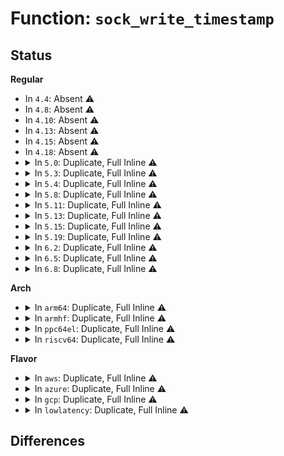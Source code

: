 # Function: <code>sock_write_timestamp</code>

## Status
<b>Regular</b>
<ul>
<li>
In <code>4.4</code>: Absent ⚠️
</li>
<li>
In <code>4.8</code>: Absent ⚠️
</li>
<li>
In <code>4.10</code>: Absent ⚠️
</li>
<li>
In <code>4.13</code>: Absent ⚠️
</li>
<li>
In <code>4.15</code>: Absent ⚠️
</li>
<li>
In <code>4.18</code>: Absent ⚠️
</li>
<li>
<details>
<summary>In <code>5.0</code>: Duplicate, Full Inline ⚠️</summary>

**Collision:** Static Duplication

**Inline:** Full

**Transformation:** False

**Instances:**

```
In net/socket.c (ffffffff818913ac)
Location: include/net/sock.h:2327
Inline: True
Inline callers:
  - net/socket.c:__sock_recv_ts_and_drops
```
```
In net/core/sock.c (ffffffff81895b20)
Location: include/net/sock.h:2327
Inline: True
Inline callers:
  - net/core/sock.c:sock_recv_errqueue
  - net/core/sock.c:sock_get_timestampns
  - net/core/sock.c:sock_get_timestamp
```
```
In net/compat.c (ffffffff818f3ea9)
Location: include/net/sock.h:2327
Inline: True
```
```
In net/ipv4/ip_sockglue.c (ffffffff8191f13f)
Location: include/net/sock.h:2327
Inline: True
Inline callers:
  - net/ipv4/ip_sockglue.c:ip_recv_error
```
```
In net/ipv4/raw.c (ffffffff8194736d)
Location: include/net/sock.h:2327
Inline: True
Inline callers:
  - net/ipv4/raw.c:raw_recvmsg
  - net/ipv4/raw.c:raw_recvmsg
```
```
In net/ipv4/udp.c (ffffffff8194bc35)
Location: include/net/sock.h:2327
Inline: True
Inline callers:
  - net/ipv4/udp.c:udp_recvmsg
  - net/ipv4/udp.c:udp_recvmsg
```
```
In net/ipv4/ping.c (ffffffff8196989b)
Location: include/net/sock.h:2327
Inline: True
Inline callers:
  - net/ipv4/ping.c:ping_recvmsg
```
```
In net/ipv6/udp.c (ffffffff819b96a0)
Location: include/net/sock.h:2327
Inline: True
Inline callers:
  - net/ipv6/udp.c:udpv6_recvmsg
  - net/ipv6/udp.c:udpv6_recvmsg
```
```
In net/ipv6/raw.c (ffffffff819bdd84)
Location: include/net/sock.h:2327
Inline: True
Inline callers:
  - net/ipv6/raw.c:rawv6_recvmsg
  - net/ipv6/raw.c:rawv6_recvmsg
```
```
In net/ipv6/datagram.c (ffffffff819cf51e)
Location: include/net/sock.h:2327
Inline: True
Inline callers:
  - net/ipv6/datagram.c:ipv6_recv_rxpmtu
  - net/ipv6/datagram.c:ipv6_recv_error
```
```
In net/packet/af_packet.c (ffffffff819e5c78)
Location: include/net/sock.h:2327
Inline: True
Inline callers:
  - net/packet/af_packet.c:packet_recvmsg
  - net/packet/af_packet.c:packet_recvmsg
```
</details>
</li>
<li>
<details>
<summary>In <code>5.3</code>: Duplicate, Full Inline ⚠️</summary>

**Collision:** Static Duplication

**Inline:** Full

**Transformation:** False

**Instances:**

```
In net/socket.c (ffffffff818db09c)
Location: include/net/sock.h:2333
Inline: True
Inline callers:
  - net/socket.c:__sock_recv_ts_and_drops
```
```
In net/core/sock.c (ffffffff818e0047)
Location: include/net/sock.h:2333
Inline: True
Inline callers:
  - net/core/sock.c:sock_recv_errqueue
  - net/core/sock.c:sock_gettstamp
```
```
In net/ipv4/ip_sockglue.c (ffffffff81981a93)
Location: include/net/sock.h:2333
Inline: True
Inline callers:
  - net/ipv4/ip_sockglue.c:ip_recv_error
```
```
In net/ipv4/raw.c (ffffffff819ab9ed)
Location: include/net/sock.h:2333
Inline: True
Inline callers:
  - net/ipv4/raw.c:raw_recvmsg
  - net/ipv4/raw.c:raw_recvmsg
```
```
In net/ipv4/udp.c (ffffffff819b03ca)
Location: include/net/sock.h:2333
Inline: True
Inline callers:
  - net/ipv4/udp.c:udp_recvmsg
  - net/ipv4/udp.c:udp_recvmsg
```
```
In net/ipv4/ping.c (ffffffff819d04ee)
Location: include/net/sock.h:2333
Inline: True
Inline callers:
  - net/ipv4/ping.c:ping_recvmsg
```
```
In net/ipv6/udp.c (ffffffff81a283f3)
Location: include/net/sock.h:2333
Inline: True
Inline callers:
  - net/ipv6/udp.c:udpv6_recvmsg
  - net/ipv6/udp.c:udpv6_recvmsg
```
```
In net/ipv6/raw.c (ffffffff81a2c86e)
Location: include/net/sock.h:2333
Inline: True
Inline callers:
  - net/ipv6/raw.c:rawv6_recvmsg
  - net/ipv6/raw.c:rawv6_recvmsg
```
```
In net/ipv6/datagram.c (ffffffff81a3e273)
Location: include/net/sock.h:2333
Inline: True
Inline callers:
  - net/ipv6/datagram.c:ipv6_recv_rxpmtu
  - net/ipv6/datagram.c:ipv6_recv_error
```
```
In net/packet/af_packet.c (ffffffff81a556da)
Location: include/net/sock.h:2333
Inline: True
Inline callers:
  - net/packet/af_packet.c:packet_recvmsg
  - net/packet/af_packet.c:packet_recvmsg
```
</details>
</li>
<li>
<details>
<summary>In <code>5.4</code>: Duplicate, Full Inline ⚠️</summary>

**Collision:** Static Duplication

**Inline:** Full

**Transformation:** False

**Instances:**

```
In net/socket.c (ffffffff8190d1ec)
Location: include/net/sock.h:2354
Inline: True
Inline callers:
  - net/socket.c:__sock_recv_ts_and_drops
```
```
In net/core/sock.c (ffffffff819121f7)
Location: include/net/sock.h:2354
Inline: True
Inline callers:
  - net/core/sock.c:sock_recv_errqueue
  - net/core/sock.c:sock_gettstamp
```
```
In net/ipv4/ip_sockglue.c (ffffffff819b82d3)
Location: include/net/sock.h:2354
Inline: True
Inline callers:
  - net/ipv4/ip_sockglue.c:ip_recv_error
```
```
In net/ipv4/raw.c (ffffffff819e26bd)
Location: include/net/sock.h:2354
Inline: True
Inline callers:
  - net/ipv4/raw.c:raw_recvmsg
  - net/ipv4/raw.c:raw_recvmsg
```
```
In net/ipv4/udp.c (ffffffff819e7083)
Location: include/net/sock.h:2354
Inline: True
Inline callers:
  - net/ipv4/udp.c:udp_recvmsg
  - net/ipv4/udp.c:udp_recvmsg
```
```
In net/ipv4/ping.c (ffffffff81a0703e)
Location: include/net/sock.h:2354
Inline: True
Inline callers:
  - net/ipv4/ping.c:ping_recvmsg
```
```
In net/ipv6/udp.c (ffffffff81a5ee7c)
Location: include/net/sock.h:2354
Inline: True
Inline callers:
  - net/ipv6/udp.c:udpv6_recvmsg
  - net/ipv6/udp.c:udpv6_recvmsg
```
```
In net/ipv6/raw.c (ffffffff81a633aa)
Location: include/net/sock.h:2354
Inline: True
Inline callers:
  - net/ipv6/raw.c:rawv6_recvmsg
  - net/ipv6/raw.c:rawv6_recvmsg
```
```
In net/ipv6/datagram.c (ffffffff81a74ee3)
Location: include/net/sock.h:2354
Inline: True
Inline callers:
  - net/ipv6/datagram.c:ipv6_recv_rxpmtu
  - net/ipv6/datagram.c:ipv6_recv_error
```
```
In net/packet/af_packet.c (ffffffff81a8c7a5)
Location: include/net/sock.h:2354
Inline: True
Inline callers:
  - net/packet/af_packet.c:packet_recvmsg
  - net/packet/af_packet.c:packet_recvmsg
```
</details>
</li>
<li>
<details>
<summary>In <code>5.8</code>: Duplicate, Full Inline ⚠️</summary>

**Collision:** Static Duplication

**Inline:** Full

**Transformation:** False

**Instances:**

```
In net/socket.c (ffffffff819dfeca)
Location: include/net/sock.h:2406
Inline: True
Inline callers:
  - net/socket.c:__sock_recv_ts_and_drops
```
```
In net/core/sock.c (ffffffff819e4d07)
Location: include/net/sock.h:2406
Inline: True
Inline callers:
  - net/core/sock.c:sock_recv_errqueue
  - net/core/sock.c:sock_gettstamp
```
```
In net/ipv4/ip_sockglue.c (ffffffff81aa2bf3)
Location: include/net/sock.h:2406
Inline: True
Inline callers:
  - net/ipv4/ip_sockglue.c:ip_recv_error
```
```
In net/ipv4/raw.c (ffffffff81ad04f7)
Location: include/net/sock.h:2406
Inline: True
Inline callers:
  - net/ipv4/raw.c:raw_recvmsg
  - net/ipv4/raw.c:raw_recvmsg
```
```
In net/ipv4/udp.c (ffffffff81ad4856)
Location: include/net/sock.h:2406
Inline: True
Inline callers:
  - net/ipv4/udp.c:udp_recvmsg
  - net/ipv4/udp.c:udp_recvmsg
```
```
In net/ipv4/ping.c (ffffffff81af763e)
Location: include/net/sock.h:2406
Inline: True
Inline callers:
  - net/ipv4/ping.c:ping_recvmsg
```
```
In net/ipv6/udp.c (ffffffff81b5837d)
Location: include/net/sock.h:2406
Inline: True
Inline callers:
  - net/ipv6/udp.c:udpv6_recvmsg
  - net/ipv6/udp.c:udpv6_recvmsg
```
```
In net/ipv6/raw.c (ffffffff81b5c293)
Location: include/net/sock.h:2406
Inline: True
Inline callers:
  - net/ipv6/raw.c:rawv6_recvmsg
  - net/ipv6/raw.c:rawv6_recvmsg
```
```
In net/ipv6/datagram.c (ffffffff81b6f133)
Location: include/net/sock.h:2406
Inline: True
Inline callers:
  - net/ipv6/datagram.c:ipv6_recv_rxpmtu
  - net/ipv6/datagram.c:ipv6_recv_error
```
```
In net/packet/af_packet.c (ffffffff81b87b18)
Location: include/net/sock.h:2406
Inline: True
Inline callers:
  - net/packet/af_packet.c:packet_recvmsg
  - net/packet/af_packet.c:packet_recvmsg
```
</details>
</li>
<li>
<details>
<summary>In <code>5.11</code>: Duplicate, Full Inline ⚠️</summary>

**Collision:** Static Duplication

**Inline:** Full

**Transformation:** False

**Instances:**

```
In net/socket.c (ffffffff819df68a)
Location: include/net/sock.h:2427
Inline: True
Inline callers:
  - net/socket.c:__sock_recv_ts_and_drops
```
```
In net/core/sock.c (ffffffff819e45c7)
Location: include/net/sock.h:2427
Inline: True
Inline callers:
  - net/core/sock.c:sock_recv_errqueue
  - net/core/sock.c:sock_gettstamp
```
```
In net/ipv4/ip_sockglue.c (ffffffff81aacf03)
Location: include/net/sock.h:2427
Inline: True
Inline callers:
  - net/ipv4/ip_sockglue.c:ip_recv_error
```
```
In net/ipv4/raw.c (ffffffff81adc507)
Location: include/net/sock.h:2427
Inline: True
Inline callers:
  - net/ipv4/raw.c:raw_recvmsg
  - net/ipv4/raw.c:raw_recvmsg
```
```
In net/ipv4/udp.c (ffffffff81ae0da3)
Location: include/net/sock.h:2427
Inline: True
Inline callers:
  - net/ipv4/udp.c:udp_recvmsg
  - net/ipv4/udp.c:udp_recvmsg
```
```
In net/ipv4/ping.c (ffffffff81b0451e)
Location: include/net/sock.h:2427
Inline: True
Inline callers:
  - net/ipv4/ping.c:ping_recvmsg
```
```
In net/ipv6/udp.c (ffffffff81b669dc)
Location: include/net/sock.h:2427
Inline: True
Inline callers:
  - net/ipv6/udp.c:udpv6_recvmsg
  - net/ipv6/udp.c:udpv6_recvmsg
```
```
In net/ipv6/raw.c (ffffffff81b6a983)
Location: include/net/sock.h:2427
Inline: True
Inline callers:
  - net/ipv6/raw.c:rawv6_recvmsg
  - net/ipv6/raw.c:rawv6_recvmsg
```
```
In net/ipv6/datagram.c (ffffffff81b7dc63)
Location: include/net/sock.h:2427
Inline: True
Inline callers:
  - net/ipv6/datagram.c:ipv6_recv_rxpmtu
  - net/ipv6/datagram.c:ipv6_recv_error
```
```
In net/packet/af_packet.c (ffffffff81b975f8)
Location: include/net/sock.h:2427
Inline: True
Inline callers:
  - net/packet/af_packet.c:packet_recvmsg
  - net/packet/af_packet.c:packet_recvmsg
```
</details>
</li>
<li>
<details>
<summary>In <code>5.13</code>: Duplicate, Full Inline ⚠️</summary>

**Collision:** Static Duplication

**Inline:** Full

**Transformation:** False

**Instances:**

```
In net/socket.c (ffffffff819c6122)
Location: include/net/sock.h:2463
Inline: True
Inline callers:
  - net/socket.c:__sock_recv_ts_and_drops
```
```
In net/core/sock.c (ffffffff819ca667)
Location: include/net/sock.h:2463
Inline: True
Inline callers:
  - net/core/sock.c:sock_recv_errqueue
  - net/core/sock.c:sock_gettstamp
```
```
In net/ipv4/ip_sockglue.c (ffffffff81a98153)
Location: include/net/sock.h:2463
Inline: True
Inline callers:
  - net/ipv4/ip_sockglue.c:ip_recv_error
```
```
In net/ipv4/raw.c (ffffffff81ac7474)
Location: include/net/sock.h:2463
Inline: True
Inline callers:
  - net/ipv4/raw.c:raw_recvmsg
  - net/ipv4/raw.c:raw_recvmsg
```
```
In net/ipv4/udp.c (ffffffff81acceb5)
Location: include/net/sock.h:2463
Inline: True
Inline callers:
  - net/ipv4/udp.c:udp_recvmsg
  - net/ipv4/udp.c:udp_recvmsg
```
```
In net/ipv4/ping.c (ffffffff81aef52e)
Location: include/net/sock.h:2463
Inline: True
Inline callers:
  - net/ipv4/ping.c:ping_recvmsg
```
```
In net/ipv6/udp.c (ffffffff81b54bdc)
Location: include/net/sock.h:2463
Inline: True
Inline callers:
  - net/ipv6/udp.c:udpv6_recvmsg
  - net/ipv6/udp.c:udpv6_recvmsg
```
```
In net/ipv6/raw.c (ffffffff81b58f23)
Location: include/net/sock.h:2463
Inline: True
Inline callers:
  - net/ipv6/raw.c:rawv6_recvmsg
  - net/ipv6/raw.c:rawv6_recvmsg
```
```
In net/ipv6/datagram.c (ffffffff81b6c853)
Location: include/net/sock.h:2463
Inline: True
Inline callers:
  - net/ipv6/datagram.c:ipv6_recv_rxpmtu
  - net/ipv6/datagram.c:ipv6_recv_error
```
```
In net/packet/af_packet.c (ffffffff81b86601)
Location: include/net/sock.h:2463
Inline: True
Inline callers:
  - net/packet/af_packet.c:packet_recvmsg
  - net/packet/af_packet.c:packet_recvmsg
```
</details>
</li>
<li>
<details>
<summary>In <code>5.15</code>: Duplicate, Full Inline ⚠️</summary>

**Collision:** Static Duplication

**Inline:** Full

**Transformation:** False

**Instances:**

```
In net/socket.c (ffffffff81a74d72)
Location: include/net/sock.h:2522
Inline: True
Inline callers:
  - net/socket.c:__sock_recv_ts_and_drops
```
```
In net/core/sock.c (ffffffff81a79c07)
Location: include/net/sock.h:2522
Inline: True
Inline callers:
  - net/core/sock.c:sock_recv_errqueue
  - net/core/sock.c:sock_gettstamp
```
```
In net/ipv4/ip_sockglue.c (ffffffff81b535e3)
Location: include/net/sock.h:2522
Inline: True
Inline callers:
  - net/ipv4/ip_sockglue.c:ip_recv_error
```
```
In net/ipv4/raw.c (ffffffff81b85c94)
Location: include/net/sock.h:2522
Inline: True
Inline callers:
  - net/ipv4/raw.c:raw_recvmsg
  - net/ipv4/raw.c:raw_recvmsg
```
```
In net/ipv4/udp.c (ffffffff81b8b838)
Location: include/net/sock.h:2522
Inline: True
Inline callers:
  - net/ipv4/udp.c:udp_recvmsg
  - net/ipv4/udp.c:udp_recvmsg
```
```
In net/ipv4/ping.c (ffffffff81bb0aaf)
Location: include/net/sock.h:2522
Inline: True
Inline callers:
  - net/ipv4/ping.c:ping_recvmsg
```
```
In net/ipv6/udp.c (ffffffff81c1c06a)
Location: include/net/sock.h:2522
Inline: True
Inline callers:
  - net/ipv6/udp.c:udpv6_recvmsg
  - net/ipv6/udp.c:udpv6_recvmsg
```
```
In net/ipv6/raw.c (ffffffff81c204d1)
Location: include/net/sock.h:2522
Inline: True
Inline callers:
  - net/ipv6/raw.c:rawv6_recvmsg
  - net/ipv6/raw.c:rawv6_recvmsg
```
```
In net/ipv6/datagram.c (ffffffff81c3473c)
Location: include/net/sock.h:2522
Inline: True
Inline callers:
  - net/ipv6/datagram.c:ipv6_recv_rxpmtu
  - net/ipv6/datagram.c:ipv6_recv_error
```
```
In net/packet/af_packet.c (ffffffff81c529c1)
Location: include/net/sock.h:2522
Inline: True
Inline callers:
  - net/packet/af_packet.c:packet_recvmsg
  - net/packet/af_packet.c:packet_recvmsg
```
</details>
</li>
<li>
<details>
<summary>In <code>5.19</code>: Duplicate, Full Inline ⚠️</summary>

**Collision:** Static Duplication

**Inline:** Full

**Transformation:** False

**Instances:**

```
In net/socket.c (ffffffff81be7a96)
Location: include/net/sock.h:2645
Inline: True
Inline callers:
  - net/socket.c:__sock_recv_cmsgs
```
```
In net/core/sock.c (ffffffff81bec9a7)
Location: include/net/sock.h:2645
Inline: True
Inline callers:
  - net/core/sock.c:sock_recv_errqueue
  - net/core/sock.c:sock_gettstamp
```
```
In net/ipv4/ip_sockglue.c (ffffffff81cdfd1e)
Location: include/net/sock.h:2645
Inline: True
Inline callers:
  - net/ipv4/ip_sockglue.c:ip_recv_error
```
```
In net/ipv4/raw.c (ffffffff81d15fef)
Location: include/net/sock.h:2645
Inline: True
Inline callers:
  - net/ipv4/raw.c:raw_recvmsg
  - net/ipv4/raw.c:raw_recvmsg
```
```
In net/ipv4/udp.c (ffffffff81d1c1df)
Location: include/net/sock.h:2645
Inline: True
Inline callers:
  - net/ipv4/udp.c:udp_recvmsg
  - net/ipv4/udp.c:udp_recvmsg
```
```
In net/ipv4/ping.c (ffffffff81d4403f)
Location: include/net/sock.h:2645
Inline: True
Inline callers:
  - net/ipv4/ping.c:ping_recvmsg
```
```
In net/ipv6/udp.c (ffffffff81db8871)
Location: include/net/sock.h:2645
Inline: True
Inline callers:
  - net/ipv6/udp.c:udpv6_recvmsg
  - net/ipv6/udp.c:udpv6_recvmsg
```
```
In net/ipv6/raw.c (ffffffff81dbd2be)
Location: include/net/sock.h:2645
Inline: True
Inline callers:
  - net/ipv6/raw.c:rawv6_recvmsg
  - net/ipv6/raw.c:rawv6_recvmsg
```
```
In net/ipv6/datagram.c (ffffffff81dd207f)
Location: include/net/sock.h:2645
Inline: True
Inline callers:
  - net/ipv6/datagram.c:ipv6_recv_rxpmtu
  - net/ipv6/datagram.c:ipv6_recv_error
```
```
In net/packet/af_packet.c (ffffffff81df5a02)
Location: include/net/sock.h:2645
Inline: True
Inline callers:
  - net/packet/af_packet.c:packet_recvmsg
  - net/packet/af_packet.c:packet_recvmsg
```
```
In net/mctp/af_mctp.c (ffffffff81e3706a)
Location: include/net/sock.h:2645
Inline: True
Inline callers:
  - net/mctp/af_mctp.c:mctp_recvmsg
  - net/mctp/af_mctp.c:mctp_recvmsg
```
</details>
</li>
<li>
<details>
<summary>In <code>6.2</code>: Duplicate, Full Inline ⚠️</summary>

**Collision:** Static Duplication

**Inline:** Full

**Transformation:** False

**Instances:**

```
In net/socket.c (ffffffff81d93f5b)
Location: include/net/sock.h:2691
Inline: True
Inline callers:
  - net/socket.c:__sock_recv_cmsgs
```
```
In net/core/sock.c (ffffffff81d9b436)
Location: include/net/sock.h:2691
Inline: True
Inline callers:
  - net/core/sock.c:sock_recv_errqueue
  - net/core/sock.c:sock_gettstamp
```
```
In net/ipv4/ip_sockglue.c (ffffffff81ea00b5)
Location: include/net/sock.h:2691
Inline: True
Inline callers:
  - net/ipv4/ip_sockglue.c:ip_recv_error
```
```
In net/ipv4/raw.c (ffffffff81edce79)
Location: include/net/sock.h:2691
Inline: True
Inline callers:
  - net/ipv4/raw.c:raw_recvmsg
  - net/ipv4/raw.c:raw_recvmsg
```
```
In net/ipv4/udp.c (ffffffff81ee3087)
Location: include/net/sock.h:2691
Inline: True
Inline callers:
  - net/ipv4/udp.c:udp_recvmsg
  - net/ipv4/udp.c:udp_recvmsg
```
```
In net/ipv4/ping.c (ffffffff81f0d50e)
Location: include/net/sock.h:2691
Inline: True
Inline callers:
  - net/ipv4/ping.c:ping_recvmsg
```
```
In net/ipv6/udp.c (ffffffff81f88869)
Location: include/net/sock.h:2691
Inline: True
Inline callers:
  - net/ipv6/udp.c:udpv6_recvmsg
  - net/ipv6/udp.c:udpv6_recvmsg
```
```
In net/ipv6/raw.c (ffffffff81f8d270)
Location: include/net/sock.h:2691
Inline: True
Inline callers:
  - net/ipv6/raw.c:rawv6_recvmsg
  - net/ipv6/raw.c:rawv6_recvmsg
```
```
In net/ipv6/datagram.c (ffffffff81fa34de)
Location: include/net/sock.h:2691
Inline: True
Inline callers:
  - net/ipv6/datagram.c:ipv6_recv_rxpmtu
  - net/ipv6/datagram.c:ipv6_recv_error
```
```
In net/packet/af_packet.c (ffffffff81fc984b)
Location: include/net/sock.h:2691
Inline: True
Inline callers:
  - net/packet/af_packet.c:packet_recvmsg
  - net/packet/af_packet.c:packet_recvmsg
```
```
In net/mctp/af_mctp.c (ffffffff82010a8a)
Location: include/net/sock.h:2691
Inline: True
Inline callers:
  - net/mctp/af_mctp.c:mctp_recvmsg
  - net/mctp/af_mctp.c:mctp_recvmsg
```
</details>
</li>
<li>
<details>
<summary>In <code>6.5</code>: Duplicate, Full Inline ⚠️</summary>

**Collision:** Static Duplication

**Inline:** Full

**Transformation:** False

**Instances:**

```
In net/socket.c (ffffffff81e01ac4)
Location: include/net/sock.h:2679
Inline: True
Inline callers:
  - net/socket.c:__sock_recv_cmsgs
```
```
In net/core/sock.c (ffffffff81e09806)
Location: include/net/sock.h:2679
Inline: True
Inline callers:
  - net/core/sock.c:sock_recv_errqueue
  - net/core/sock.c:sock_gettstamp
```
```
In net/ipv4/ip_sockglue.c (ffffffff81efe905)
Location: include/net/sock.h:2679
Inline: True
Inline callers:
  - net/ipv4/ip_sockglue.c:ip_recv_error
```
```
In net/ipv4/raw.c (ffffffff81f3c0cb)
Location: include/net/sock.h:2679
Inline: True
Inline callers:
  - net/ipv4/raw.c:raw_recvmsg
  - net/ipv4/raw.c:raw_recvmsg
```
```
In net/ipv4/udp.c (ffffffff81f4292a)
Location: include/net/sock.h:2679
Inline: True
Inline callers:
  - net/ipv4/udp.c:udp_recvmsg
  - net/ipv4/udp.c:udp_recvmsg
```
```
In net/ipv4/ping.c (ffffffff81f6d16e)
Location: include/net/sock.h:2679
Inline: True
Inline callers:
  - net/ipv4/ping.c:ping_recvmsg
```
```
In net/ipv6/udp.c (ffffffff81fe9192)
Location: include/net/sock.h:2679
Inline: True
Inline callers:
  - net/ipv6/udp.c:udpv6_recvmsg
  - net/ipv6/udp.c:udpv6_recvmsg
```
```
In net/ipv6/raw.c (ffffffff81feda4a)
Location: include/net/sock.h:2679
Inline: True
Inline callers:
  - net/ipv6/raw.c:rawv6_recvmsg
  - net/ipv6/raw.c:rawv6_recvmsg
```
```
In net/ipv6/datagram.c (ffffffff82003d91)
Location: include/net/sock.h:2679
Inline: True
Inline callers:
  - net/ipv6/datagram.c:ipv6_recv_rxpmtu
  - net/ipv6/datagram.c:ipv6_recv_error
```
```
In net/packet/af_packet.c (ffffffff8202be2c)
Location: include/net/sock.h:2679
Inline: True
Inline callers:
  - net/packet/af_packet.c:packet_recvmsg
  - net/packet/af_packet.c:packet_recvmsg
```
```
In net/mctp/af_mctp.c (ffffffff8208d258)
Location: include/net/sock.h:2679
Inline: True
Inline callers:
  - net/mctp/af_mctp.c:mctp_recvmsg
  - net/mctp/af_mctp.c:mctp_recvmsg
```
</details>
</li>
<li>
<details>
<summary>In <code>6.8</code>: Duplicate, Full Inline ⚠️</summary>

**Collision:** Static Duplication

**Inline:** Full

**Transformation:** False

**Instances:**

```
In net/socket.c (ffffffff81ebe486)
Location: include/net/sock.h:2669
Inline: True
Inline callers:
  - net/socket.c:__sock_recv_cmsgs
```
```
In net/core/sock.c (ffffffff81ec61f9)
Location: include/net/sock.h:2669
Inline: True
Inline callers:
  - net/core/sock.c:sock_recv_errqueue
  - net/core/sock.c:sock_gettstamp
```
```
In net/ipv4/ip_sockglue.c (ffffffff81fc2b2d)
Location: include/net/sock.h:2669
Inline: True
Inline callers:
  - net/ipv4/ip_sockglue.c:ip_recv_error
```
```
In net/ipv4/raw.c (ffffffff820021ef)
Location: include/net/sock.h:2669
Inline: True
Inline callers:
  - net/ipv4/raw.c:raw_recvmsg
  - net/ipv4/raw.c:raw_recvmsg
```
```
In net/ipv4/udp.c (ffffffff8200892f)
Location: include/net/sock.h:2669
Inline: True
Inline callers:
  - net/ipv4/udp.c:udp_recvmsg
  - net/ipv4/udp.c:udp_recvmsg
```
```
In net/ipv4/ping.c (ffffffff820338e0)
Location: include/net/sock.h:2669
Inline: True
Inline callers:
  - net/ipv4/ping.c:ping_recvmsg
```
```
In net/ipv6/udp.c (ffffffff820b6c9a)
Location: include/net/sock.h:2669
Inline: True
Inline callers:
  - net/ipv6/udp.c:udpv6_recvmsg
  - net/ipv6/udp.c:udpv6_recvmsg
```
```
In net/ipv6/raw.c (ffffffff820bb65b)
Location: include/net/sock.h:2669
Inline: True
Inline callers:
  - net/ipv6/raw.c:rawv6_recvmsg
  - net/ipv6/raw.c:rawv6_recvmsg
```
```
In net/ipv6/datagram.c (ffffffff820d2b44)
Location: include/net/sock.h:2669
Inline: True
Inline callers:
  - net/ipv6/datagram.c:ipv6_recv_rxpmtu
  - net/ipv6/datagram.c:ipv6_recv_error
```
```
In net/packet/af_packet.c (ffffffff820fb8dd)
Location: include/net/sock.h:2669
Inline: True
Inline callers:
  - net/packet/af_packet.c:packet_recvmsg
  - net/packet/af_packet.c:packet_recvmsg
```
```
In net/mctp/af_mctp.c (ffffffff82163719)
Location: include/net/sock.h:2669
Inline: True
Inline callers:
  - net/mctp/af_mctp.c:mctp_recvmsg
  - net/mctp/af_mctp.c:mctp_recvmsg
```
</details>
</li>
</ul>
<b>Arch</b>
<ul>
<li>
<details>
<summary>In <code>arm64</code>: Duplicate, Full Inline ⚠️</summary>

**Collision:** Static Duplication

**Inline:** Full

**Transformation:** False

**Instances:**

```
In net/socket.c (ffff800010ba2140)
Location: include/net/sock.h:2354
Inline: True
Inline callers:
  - net/socket.c:__sock_recv_ts_and_drops
```
```
In net/core/sock.c (ffff800010ba9c6c)
Location: include/net/sock.h:2354
Inline: True
Inline callers:
  - net/core/sock.c:sock_recv_errqueue
  - net/core/sock.c:sock_gettstamp
```
```
In net/ipv4/ip_sockglue.c (ffff800010c69658)
Location: include/net/sock.h:2354
Inline: True
Inline callers:
  - net/ipv4/ip_sockglue.c:ip_recv_error
```
```
In net/ipv4/raw.c (ffff800010c96510)
Location: include/net/sock.h:2354
Inline: True
Inline callers:
  - net/ipv4/raw.c:raw_recvmsg
  - net/ipv4/raw.c:raw_recvmsg
```
```
In net/ipv4/udp.c (ffff800010c9d598)
Location: include/net/sock.h:2354
Inline: True
Inline callers:
  - net/ipv4/udp.c:udp_recvmsg
  - net/ipv4/udp.c:udp_recvmsg
```
```
In net/ipv4/ping.c (ffff800010cc0138)
Location: include/net/sock.h:2354
Inline: True
Inline callers:
  - net/ipv4/ping.c:ping_recvmsg
```
```
In net/ipv6/udp.c (ffff800010d262fc)
Location: include/net/sock.h:2354
Inline: True
Inline callers:
  - net/ipv6/udp.c:udpv6_recvmsg
  - net/ipv6/udp.c:udpv6_recvmsg
```
```
In net/ipv6/raw.c (ffff800010d286b4)
Location: include/net/sock.h:2354
Inline: True
Inline callers:
  - net/ipv6/raw.c:rawv6_recvmsg
  - net/ipv6/raw.c:rawv6_recvmsg
```
```
In net/ipv6/datagram.c (ffff800010d3d8e8)
Location: include/net/sock.h:2354
Inline: True
Inline callers:
  - net/ipv6/datagram.c:ipv6_recv_rxpmtu
  - net/ipv6/datagram.c:ipv6_recv_error
```
```
In net/packet/af_packet.c (ffff800010d57f38)
Location: include/net/sock.h:2354
Inline: True
Inline callers:
  - net/packet/af_packet.c:packet_recvmsg
  - net/packet/af_packet.c:packet_recvmsg
```
</details>
</li>
<li>
<details>
<summary>In <code>armhf</code>: Duplicate, Full Inline ⚠️</summary>

**Collision:** Static Duplication

**Inline:** Full

**Transformation:** False

**Instances:**

```
In net/socket.c (c0cc48f0)
Location: include/net/sock.h:2354
Inline: True
Inline callers:
  - net/socket.c:__sock_recv_ts_and_drops
```
```
In net/core/sock.c (c0cc8350)
Location: include/net/sock.h:2354
Inline: True
Inline callers:
  - net/core/sock.c:sock_recv_errqueue
  - net/core/sock.c:sock_gettstamp
```
```
In net/ipv4/ip_sockglue.c (c0d78860)
Location: include/net/sock.h:2354
Inline: True
Inline callers:
  - net/ipv4/ip_sockglue.c:ip_recv_error
```
```
In net/ipv4/raw.c (c0da57d0)
Location: include/net/sock.h:2354
Inline: True
Inline callers:
  - net/ipv4/raw.c:raw_recvmsg
  - net/ipv4/raw.c:raw_recvmsg
```
```
In net/ipv4/udp.c (c0daab8c)
Location: include/net/sock.h:2354
Inline: True
Inline callers:
  - net/ipv4/udp.c:udp_recvmsg
  - net/ipv4/udp.c:udp_recvmsg
```
```
In net/ipv4/ping.c (c0dcc438)
Location: include/net/sock.h:2354
Inline: True
Inline callers:
  - net/ipv4/ping.c:ping_recvmsg
```
```
In net/ipv6/udp.c (c0e2a718)
Location: include/net/sock.h:2354
Inline: True
Inline callers:
  - net/ipv6/udp.c:udpv6_recvmsg
  - net/ipv6/udp.c:udpv6_recvmsg
```
```
In net/ipv6/raw.c (c0e2d7b0)
Location: include/net/sock.h:2354
Inline: True
Inline callers:
  - net/ipv6/raw.c:rawv6_recvmsg
  - net/ipv6/raw.c:rawv6_recvmsg
```
```
In net/ipv6/datagram.c (c0e40afc)
Location: include/net/sock.h:2354
Inline: True
Inline callers:
  - net/ipv6/datagram.c:ipv6_recv_rxpmtu
  - net/ipv6/datagram.c:ipv6_recv_error
```
```
In net/packet/af_packet.c (c0e59ed4)
Location: include/net/sock.h:2354
Inline: True
Inline callers:
  - net/packet/af_packet.c:packet_recvmsg
  - net/packet/af_packet.c:packet_recvmsg
```
</details>
</li>
<li>
<details>
<summary>In <code>ppc64el</code>: Duplicate, Full Inline ⚠️</summary>

**Collision:** Static Duplication

**Inline:** Full

**Transformation:** False

**Instances:**

```
In net/socket.c (c000000000c76e84)
Location: include/net/sock.h:2354
Inline: True
Inline callers:
  - net/socket.c:__sock_recv_ts_and_drops
```
```
In net/core/sock.c (c000000000c7f3e4)
Location: include/net/sock.h:2354
Inline: True
Inline callers:
  - net/core/sock.c:sock_recv_errqueue
  - net/core/sock.c:sock_gettstamp
```
```
In net/ipv4/ip_sockglue.c (c000000000d6e314)
Location: include/net/sock.h:2354
Inline: True
Inline callers:
  - net/ipv4/ip_sockglue.c:ip_recv_error
```
```
In net/ipv4/raw.c (c000000000da7e50)
Location: include/net/sock.h:2354
Inline: True
Inline callers:
  - net/ipv4/raw.c:raw_recvmsg
  - net/ipv4/raw.c:raw_recvmsg
```
```
In net/ipv4/udp.c (c000000000dac778)
Location: include/net/sock.h:2354
Inline: True
Inline callers:
  - net/ipv4/udp.c:udp_recvmsg
  - net/ipv4/udp.c:udp_recvmsg
```
```
In net/ipv4/ping.c (c000000000ddb530)
Location: include/net/sock.h:2354
Inline: True
Inline callers:
  - net/ipv4/ping.c:ping_recvmsg
```
```
In net/ipv6/udp.c (c000000000e54078)
Location: include/net/sock.h:2354
Inline: True
Inline callers:
  - net/ipv6/udp.c:udpv6_recvmsg
  - net/ipv6/udp.c:udpv6_recvmsg
```
```
In net/ipv6/raw.c (c000000000e59b18)
Location: include/net/sock.h:2354
Inline: True
Inline callers:
  - net/ipv6/raw.c:rawv6_recvmsg
  - net/ipv6/raw.c:rawv6_recvmsg
```
```
In net/ipv6/datagram.c (c000000000e71d44)
Location: include/net/sock.h:2354
Inline: True
Inline callers:
  - net/ipv6/datagram.c:ipv6_recv_rxpmtu
  - net/ipv6/datagram.c:ipv6_recv_error
```
```
In net/packet/af_packet.c (c000000000e930ac)
Location: include/net/sock.h:2354
Inline: True
Inline callers:
  - net/packet/af_packet.c:packet_recvmsg
  - net/packet/af_packet.c:packet_recvmsg
```
</details>
</li>
<li>
<details>
<summary>In <code>riscv64</code>: Duplicate, Full Inline ⚠️</summary>

**Collision:** Static Duplication

**Inline:** Full

**Transformation:** False

**Instances:**

```
In net/socket.c (ffffffe00073a1e2)
Location: include/net/sock.h:2354
Inline: True
Inline callers:
  - net/socket.c:__sock_recv_ts_and_drops
```
```
In net/core/sock.c (ffffffe00073d1e6)
Location: include/net/sock.h:2354
Inline: True
Inline callers:
  - net/core/sock.c:sock_recv_errqueue
  - net/core/sock.c:sock_gettstamp
```
```
In net/ipv4/ip_sockglue.c (ffffffe0007cf4fc)
Location: include/net/sock.h:2354
Inline: True
Inline callers:
  - net/ipv4/ip_sockglue.c:ip_recv_error
```
```
In net/ipv4/raw.c (ffffffe0007f5720)
Location: include/net/sock.h:2354
Inline: True
Inline callers:
  - net/ipv4/raw.c:raw_recvmsg
  - net/ipv4/raw.c:raw_recvmsg
```
```
In net/ipv4/udp.c (ffffffe0007f9586)
Location: include/net/sock.h:2354
Inline: True
Inline callers:
  - net/ipv4/udp.c:udp_recvmsg
  - net/ipv4/udp.c:udp_recvmsg
```
```
In net/ipv4/ping.c (ffffffe000816be8)
Location: include/net/sock.h:2354
Inline: True
Inline callers:
  - net/ipv4/ping.c:ping_recvmsg
```
```
In net/ipv6/udp.c (ffffffe000865566)
Location: include/net/sock.h:2354
Inline: True
Inline callers:
  - net/ipv6/udp.c:udpv6_recvmsg
  - net/ipv6/udp.c:udpv6_recvmsg
```
```
In net/ipv6/raw.c (ffffffe000869f06)
Location: include/net/sock.h:2354
Inline: True
Inline callers:
  - net/ipv6/raw.c:rawv6_recvmsg
  - net/ipv6/raw.c:rawv6_recvmsg
```
```
In net/ipv6/datagram.c (ffffffe00087a014)
Location: include/net/sock.h:2354
Inline: True
Inline callers:
  - net/ipv6/datagram.c:ipv6_recv_rxpmtu
  - net/ipv6/datagram.c:ipv6_recv_error
```
```
In net/packet/af_packet.c (ffffffe00088fbca)
Location: include/net/sock.h:2354
Inline: True
Inline callers:
  - net/packet/af_packet.c:packet_recvmsg
  - net/packet/af_packet.c:packet_recvmsg
```
</details>
</li>
</ul>
<b>Flavor</b>
<ul>
<li>
<details>
<summary>In <code>aws</code>: Duplicate, Full Inline ⚠️</summary>

**Collision:** Static Duplication

**Inline:** Full

**Transformation:** False

**Instances:**

```
In net/socket.c (ffffffff818ad1ec)
Location: include/net/sock.h:2354
Inline: True
Inline callers:
  - net/socket.c:__sock_recv_ts_and_drops
```
```
In net/core/sock.c (ffffffff818b21f7)
Location: include/net/sock.h:2354
Inline: True
Inline callers:
  - net/core/sock.c:sock_recv_errqueue
  - net/core/sock.c:sock_gettstamp
```
```
In net/ipv4/ip_sockglue.c (ffffffff81958143)
Location: include/net/sock.h:2354
Inline: True
Inline callers:
  - net/ipv4/ip_sockglue.c:ip_recv_error
```
```
In net/ipv4/raw.c (ffffffff8198252d)
Location: include/net/sock.h:2354
Inline: True
Inline callers:
  - net/ipv4/raw.c:raw_recvmsg
  - net/ipv4/raw.c:raw_recvmsg
```
```
In net/ipv4/udp.c (ffffffff81986ef3)
Location: include/net/sock.h:2354
Inline: True
Inline callers:
  - net/ipv4/udp.c:udp_recvmsg
  - net/ipv4/udp.c:udp_recvmsg
```
```
In net/ipv4/ping.c (ffffffff819a6dde)
Location: include/net/sock.h:2354
Inline: True
Inline callers:
  - net/ipv4/ping.c:ping_recvmsg
```
```
In net/ipv6/udp.c (ffffffff819fe50c)
Location: include/net/sock.h:2354
Inline: True
Inline callers:
  - net/ipv6/udp.c:udpv6_recvmsg
  - net/ipv6/udp.c:udpv6_recvmsg
```
```
In net/ipv6/raw.c (ffffffff81a02a3a)
Location: include/net/sock.h:2354
Inline: True
Inline callers:
  - net/ipv6/raw.c:rawv6_recvmsg
  - net/ipv6/raw.c:rawv6_recvmsg
```
```
In net/ipv6/datagram.c (ffffffff81a14573)
Location: include/net/sock.h:2354
Inline: True
Inline callers:
  - net/ipv6/datagram.c:ipv6_recv_rxpmtu
  - net/ipv6/datagram.c:ipv6_recv_error
```
```
In net/packet/af_packet.c (ffffffff81a2be35)
Location: include/net/sock.h:2354
Inline: True
Inline callers:
  - net/packet/af_packet.c:packet_recvmsg
  - net/packet/af_packet.c:packet_recvmsg
```
</details>
</li>
<li>
<details>
<summary>In <code>azure</code>: Duplicate, Full Inline ⚠️</summary>

**Collision:** Static Duplication

**Inline:** Full

**Transformation:** False

**Instances:**

```
In net/socket.c (ffffffff8186713c)
Location: include/net/sock.h:2354
Inline: True
Inline callers:
  - net/socket.c:__sock_recv_ts_and_drops
```
```
In net/core/sock.c (ffffffff8186c147)
Location: include/net/sock.h:2354
Inline: True
Inline callers:
  - net/core/sock.c:sock_recv_errqueue
  - net/core/sock.c:sock_gettstamp
```
```
In net/ipv4/ip_sockglue.c (ffffffff81911c33)
Location: include/net/sock.h:2354
Inline: True
Inline callers:
  - net/ipv4/ip_sockglue.c:ip_recv_error
```
```
In net/ipv4/raw.c (ffffffff8193bfed)
Location: include/net/sock.h:2354
Inline: True
Inline callers:
  - net/ipv4/raw.c:raw_recvmsg
  - net/ipv4/raw.c:raw_recvmsg
```
```
In net/ipv4/udp.c (ffffffff819409b3)
Location: include/net/sock.h:2354
Inline: True
Inline callers:
  - net/ipv4/udp.c:udp_recvmsg
  - net/ipv4/udp.c:udp_recvmsg
```
```
In net/ipv4/ping.c (ffffffff8196089e)
Location: include/net/sock.h:2354
Inline: True
Inline callers:
  - net/ipv4/ping.c:ping_recvmsg
```
```
In net/ipv6/udp.c (ffffffff819bb2cc)
Location: include/net/sock.h:2354
Inline: True
Inline callers:
  - net/ipv6/udp.c:udpv6_recvmsg
  - net/ipv6/udp.c:udpv6_recvmsg
```
```
In net/ipv6/raw.c (ffffffff819bf7fa)
Location: include/net/sock.h:2354
Inline: True
Inline callers:
  - net/ipv6/raw.c:rawv6_recvmsg
  - net/ipv6/raw.c:rawv6_recvmsg
```
```
In net/ipv6/datagram.c (ffffffff819d1333)
Location: include/net/sock.h:2354
Inline: True
Inline callers:
  - net/ipv6/datagram.c:ipv6_recv_rxpmtu
  - net/ipv6/datagram.c:ipv6_recv_error
```
```
In net/packet/af_packet.c (ffffffff819e9025)
Location: include/net/sock.h:2354
Inline: True
Inline callers:
  - net/packet/af_packet.c:packet_recvmsg
  - net/packet/af_packet.c:packet_recvmsg
```
</details>
</li>
<li>
<details>
<summary>In <code>gcp</code>: Duplicate, Full Inline ⚠️</summary>

**Collision:** Static Duplication

**Inline:** Full

**Transformation:** False

**Instances:**

```
In net/socket.c (ffffffff818fe1ec)
Location: include/net/sock.h:2354
Inline: True
Inline callers:
  - net/socket.c:__sock_recv_ts_and_drops
```
```
In net/core/sock.c (ffffffff819031f7)
Location: include/net/sock.h:2354
Inline: True
Inline callers:
  - net/core/sock.c:sock_recv_errqueue
  - net/core/sock.c:sock_gettstamp
```
```
In net/ipv4/ip_sockglue.c (ffffffff819c2913)
Location: include/net/sock.h:2354
Inline: True
Inline callers:
  - net/ipv4/ip_sockglue.c:ip_recv_error
```
```
In net/ipv4/raw.c (ffffffff819eccfd)
Location: include/net/sock.h:2354
Inline: True
Inline callers:
  - net/ipv4/raw.c:raw_recvmsg
  - net/ipv4/raw.c:raw_recvmsg
```
```
In net/ipv4/udp.c (ffffffff819f16c3)
Location: include/net/sock.h:2354
Inline: True
Inline callers:
  - net/ipv4/udp.c:udp_recvmsg
  - net/ipv4/udp.c:udp_recvmsg
```
```
In net/ipv4/ping.c (ffffffff81a1167e)
Location: include/net/sock.h:2354
Inline: True
Inline callers:
  - net/ipv4/ping.c:ping_recvmsg
```
```
In net/ipv6/udp.c (ffffffff81a68f8c)
Location: include/net/sock.h:2354
Inline: True
Inline callers:
  - net/ipv6/udp.c:udpv6_recvmsg
  - net/ipv6/udp.c:udpv6_recvmsg
```
```
In net/ipv6/raw.c (ffffffff81a6d4ba)
Location: include/net/sock.h:2354
Inline: True
Inline callers:
  - net/ipv6/raw.c:rawv6_recvmsg
  - net/ipv6/raw.c:rawv6_recvmsg
```
```
In net/ipv6/datagram.c (ffffffff81a7eff3)
Location: include/net/sock.h:2354
Inline: True
Inline callers:
  - net/ipv6/datagram.c:ipv6_recv_rxpmtu
  - net/ipv6/datagram.c:ipv6_recv_error
```
```
In net/packet/af_packet.c (ffffffff81a979e5)
Location: include/net/sock.h:2354
Inline: True
Inline callers:
  - net/packet/af_packet.c:packet_recvmsg
  - net/packet/af_packet.c:packet_recvmsg
```
</details>
</li>
<li>
<details>
<summary>In <code>lowlatency</code>: Duplicate, Full Inline ⚠️</summary>

**Collision:** Static Duplication

**Inline:** Full

**Transformation:** False

**Instances:**

```
In net/socket.c (ffffffff8191f27c)
Location: include/net/sock.h:2354
Inline: True
Inline callers:
  - net/socket.c:__sock_recv_ts_and_drops
```
```
In net/core/sock.c (ffffffff819241d7)
Location: include/net/sock.h:2354
Inline: True
Inline callers:
  - net/core/sock.c:sock_recv_errqueue
  - net/core/sock.c:sock_gettstamp
```
```
In net/ipv4/ip_sockglue.c (ffffffff819cc313)
Location: include/net/sock.h:2354
Inline: True
Inline callers:
  - net/ipv4/ip_sockglue.c:ip_recv_error
```
```
In net/ipv4/raw.c (ffffffff819f6bed)
Location: include/net/sock.h:2354
Inline: True
Inline callers:
  - net/ipv4/raw.c:raw_recvmsg
  - net/ipv4/raw.c:raw_recvmsg
```
```
In net/ipv4/udp.c (ffffffff819fb39e)
Location: include/net/sock.h:2354
Inline: True
Inline callers:
  - net/ipv4/udp.c:udp_recvmsg
  - net/ipv4/udp.c:udp_recvmsg
```
```
In net/ipv4/ping.c (ffffffff81a1bfee)
Location: include/net/sock.h:2354
Inline: True
Inline callers:
  - net/ipv4/ping.c:ping_recvmsg
```
```
In net/ipv6/udp.c (ffffffff81a75577)
Location: include/net/sock.h:2354
Inline: True
Inline callers:
  - net/ipv6/udp.c:udpv6_recvmsg
  - net/ipv6/udp.c:udpv6_recvmsg
```
```
In net/ipv6/raw.c (ffffffff81a79ada)
Location: include/net/sock.h:2354
Inline: True
Inline callers:
  - net/ipv6/raw.c:rawv6_recvmsg
  - net/ipv6/raw.c:rawv6_recvmsg
```
```
In net/ipv6/datagram.c (ffffffff81a8b8b3)
Location: include/net/sock.h:2354
Inline: True
Inline callers:
  - net/ipv6/datagram.c:ipv6_recv_rxpmtu
  - net/ipv6/datagram.c:ipv6_recv_error
```
```
In net/packet/af_packet.c (ffffffff81aa4305)
Location: include/net/sock.h:2354
Inline: True
Inline callers:
  - net/packet/af_packet.c:packet_recvmsg
  - net/packet/af_packet.c:packet_recvmsg
```
</details>
</li>
</ul>

## Differences
